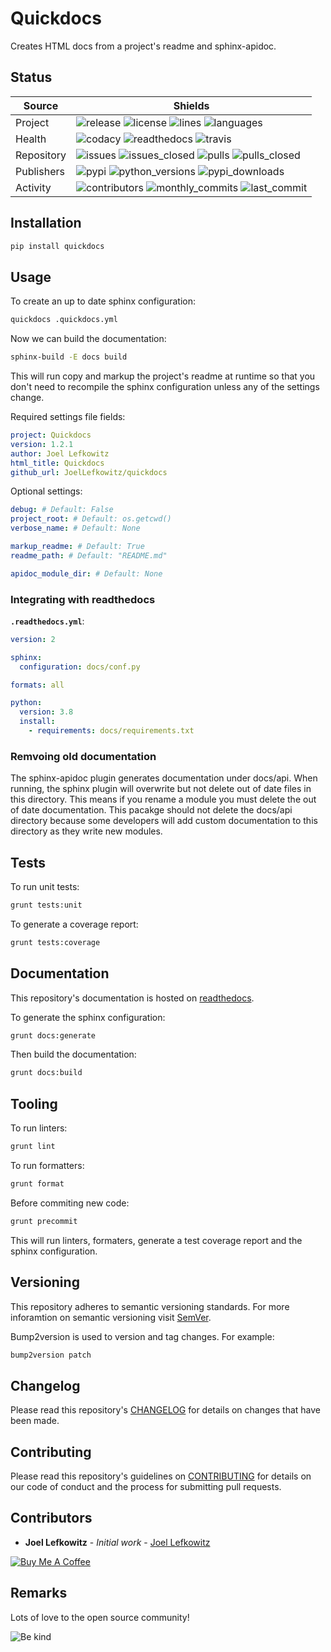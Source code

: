 # Quickdocs

Creates HTML docs from a project's readme and sphinx-apidoc.

## Status

| Source     | Shields                                                                                                                     |
| ---------- | --------------------------------------------------------------------------------------------------------------------------- |
| Project    | ![release][release_shield] ![license][license_shield] ![lines][lines_shield] ![languages][languages_shield]                 |
| Health     | ![codacy][codacy_shield] ![readthedocs][readthedocs_shield] ![travis][travis_shield]                                        |
| Repository | ![issues][issues_shield] ![issues_closed][issues_closed_shield] ![pulls][pulls_shield] ![pulls_closed][pulls_closed_shield] |
| Publishers | ![pypi][pypi_shield] ![python_versions][python_versions_shield] ![pypi_downloads][pypi_downloads_shield]                    |
| Activity   | ![contributors][contributors_shield] ![monthly_commits][monthly_commits_shield] ![last_commit][last_commit_shield]          |

## Installation

```bash
pip install quickdocs
```

## Usage

To create an up to date sphinx configuration:

```bash
quickdocs .quickdocs.yml
```

Now we can build the documentation:

```bash
sphinx-build -E docs build
```

This will run copy and markup the project's readme at runtime so that you don't need to recompile the sphinx configuration unless any of the settings change.

Required settings file fields:

```yml
project: Quickdocs
version: 1.2.1
author: Joel Lefkowitz
html_title: Quickdocs
github_url: JoelLefkowitz/quickdocs
```

Optional settings:

```yml
debug: # Default: False
project_root: # Default: os.getcwd()
verbose_name: # Default: None
```

```yml
markup_readme: # Default: True
readme_path: # Default: "README.md"
```

```yml
apidoc_module_dir: # Default: None
```

### Integrating with readthedocs

**`.readthedocs.yml`**:

```yml
version: 2

sphinx:
  configuration: docs/conf.py

formats: all

python:
  version: 3.8
  install:
    - requirements: docs/requirements.txt
```

### Remvoing old documentation

The sphinx-apidoc plugin generates documentation under docs/api. When running, the sphinx plugin will overwrite but not delete out of date files in this directory. This means if you rename a module you must delete the out of date documentation. This pacakge should not delete the docs/api directory because some developers will add custom documentation to this directory as they write new modules.

## Tests

To run unit tests:

```bash
grunt tests:unit
```

To generate a coverage report:

```bash
grunt tests:coverage
```

## Documentation

This repository's documentation is hosted on [readthedocs][readthedocs].

To generate the sphinx configuration:

```bash
grunt docs:generate
```

Then build the documentation:

```bash
grunt docs:build
```

## Tooling

To run linters:

```bash
grunt lint
```

To run formatters:

```bash
grunt format
```

Before commiting new code:

```bash
grunt precommit
```

This will run linters, formaters, generate a test coverage report and the sphinx configuration.

## Versioning

This repository adheres to semantic versioning standards.
For more inforamtion on semantic versioning visit [SemVer][semver].

Bump2version is used to version and tag changes.
For example:

```bash
bump2version patch
```

## Changelog

Please read this repository's [CHANGELOG](CHANGELOG.md) for details on changes that have been made.

## Contributing

Please read this repository's guidelines on [CONTRIBUTING](CONTRIBUTING.md) for details on our code of conduct and the process for submitting pull requests.

## Contributors

- **Joel Lefkowitz** - _Initial work_ - [Joel Lefkowitz][joellefkowitz]

[![Buy Me A Coffee][coffee_button]][coffee]

## Remarks

Lots of love to the open source community!

![Be kind][be_kind]

<!-- Github links -->

[pulls]: https://github.com/JoelLefkowitz/quickdocs/pulls
[issues]: https://github.com/JoelLefkowitz/quickdocs/issues

<!-- External links -->

[readthedocs]: https://joellefkowitz-quickdocs.readthedocs.io/en/latest/
[semver]: http://semver.org/
[coffee]: https://www.buymeacoffee.com/joellefkowitz
[coffee_button]: https://cdn.buymeacoffee.com/buttons/default-blue.png
[be_kind]: https://media.giphy.com/media/osAcIGTSyeovPq6Xph/giphy.gif

<!-- Acknowledgments -->

[joellefkowitz]: https://github.com/JoelLefkowitz

<!-- Project shields -->

[release_shield]: https://img.shields.io/github/v/tag/joellefkowitz/quickdocs
[license_shield]: https://img.shields.io/github/license/joellefkowitz/quickdocs
[lines_shield]: https://img.shields.io/tokei/lines/github/joellefkowitz/quickdocs
[languages_shield]: https://img.shields.io/github/languages/count/joellefkowitz/quickdocs

<!-- Health shields -->

[codacy_shield]: https://img.shields.io/codacy/grade/d2067acdcb594c47b8a63d5291c6612c
[readthedocs_shield]: https://img.shields.io/readthedocs/joellefkowitz-quickdocs
[travis_shield]: https://img.shields.io/travis/com/joellefkowitz/quickdocs

<!-- Repository shields -->

[issues_shield]: https://img.shields.io/github/issues/joellefkowitz/quickdocs
[issues_closed_shield]: https://img.shields.io/github/issues-closed/joellefkowitz/quickdocs
[pulls_shield]: https://img.shields.io/github/issues-pr/joellefkowitz/quickdocs
[pulls_closed_shield]: https://img.shields.io/github/issues-pr-closed/joellefkowitz/quickdocs

<!-- Publishers shields -->

[pypi_shield]: https://img.shields.io/pypi/v/quickdocs
[python_versions_shield]: https://img.shields.io/pypi/pyversions/quickdocs
[pypi_downloads_shield]: https://img.shields.io/pypi/dw/quickdocs

<!-- Activity shields -->

[contributors_shield]: https://img.shields.io/github/contributors/joellefkowitz/quickdocs
[monthly_commits_shield]: https://img.shields.io/github/commit-activity/m/joellefkowitz/quickdocs
[last_commit_shield]: https://img.shields.io/github/last-commit/joellefkowitz/quickdocs
